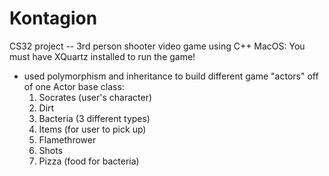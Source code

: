 # Kontagion
CS32 project -- 3rd person shooter video game using C++
MacOS: You must have XQuartz installed to run the game!

* used polymorphism and inheritance to build different game "actors" off of one Actor base class:
  1. Socrates (user's character)
  2. Dirt 
  3. Bacteria (3 different types)
  4. Items (for user to pick up)
  5. Flamethrower
  6. Shots
  7. Pizza (food for bacteria)
